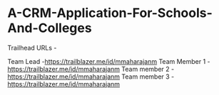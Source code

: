 # A-CRM-Application-For-Schools-And-Colleges

Trailhead URLs -

Team Lead -https://trailblazer.me/id/mmaharajanm
Team Member 1 -https://trailblazer.me/id/mmaharajanm
Team member 2 -https://trailblazer.me/id/mmaharajanm
Team member 3 -https://trailblazer.me/id/mmaharajanm
